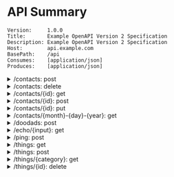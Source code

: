 # API Summary

```
Version:     1.0.0
Title:       Example OpenAPI Version 2 Specification
Description: Example OpenAPI Version 2 Specification
Host:        api.example.com
BasePath:    /api
Consumes:    [application/json]
Produces:    [application/json]
```

<details>
<summary>/contacts: post</summary>


```
Create a new contact request entity.
```

`body parameter`
- body: `services.ContactRequest`
	- address: `object`
		- city: `string`
		- state: `string`
		- street: `string`
		- zipCode: `string`
	- eMail: `string`, format: `email`
	- firstName: `string`
	- id: `string`
	- lastName: `string`

`responses`
- code: `200`, type: `services.ContactResponse`
	- id: `string`
- `default`, type: `Error`
	- code: `integer`
	- status: `string`
</details>

<details>
<summary>/contacts: delete</summary>


```
DeleteBulk contact by id
```

`query parameters`
- ids: `string`


`responses`
- `default`, type: `Error`
	- code: `integer`
	- status: `string`
</details>

<details>
<summary>/contacts/{id}: get</summary>


```
GetOne contact by id
```

`path parameters`
- id: `integer`


`responses`
- code: `200`, type: `services.ContactResponse`
	- id: `string`
- `default`, type: `Error`
	- code: `integer`
	- status: `string`
</details>

<details>
<summary>/contacts/{id}: post</summary>


```
Update a contact entity with provided data.
```

`path parameters`
- id: `integer`

`body parameter`
- body: `services.ContactRequest`
	- address: `object`
		- city: `string`
		- state: `string`
		- street: `string`
		- zipCode: `string`
	- eMail: `string`, format: `email`
	- firstName: `string`
	- id: `string`
	- lastName: `string`

`responses`
- code: `200`, type: `services.ContactResponse`
	- id: `string`
- `default`, type: `Error`
	- code: `integer`
	- status: `string`
</details>

<details>
<summary>/contacts/{id}: put</summary>


```
Replace a contact entity completely.
```

`path parameters`
- id: `integer`

`body parameter`
- body: `services.ContactRequest`
	- address: `object`
		- city: `string`
		- state: `string`
		- street: `string`
		- zipCode: `string`
	- eMail: `string`, format: `email`
	- firstName: `string`
	- id: `string`
	- lastName: `string`

`responses`
- code: `200`, type: `services.ContactResponse`
	- id: `string`
- `default`, type: `Error`
	- code: `integer`
	- status: `string`
</details>

<details>
<summary>/contacts/{month}-{day}-{year}: get</summary>


```
Get contacts list by date
```

`path parameters`
- month: `string`
- day: `string`
- year: `string`


`responses`
- code: `200`, type: `services.ContactResponse`
	- id: `string`
- `default`, type: `Error`
	- code: `integer`
	- status: `string`
</details>

<details>
<summary>/doodads: post</summary>


```
Create a new doodad entity.
```

`body parameter`
- body: `models.ThingRequest`
	- name: `string`

`responses`
- code: `200`, type: `models.ThingResponse`
	- bool: `boolean`
	- createDate: `string`, format: `date-time,2006-01-02`
	- float32: `number`, format: `float`
	- float64: `number`, format: `double`
	- int: `integer`
	- int16: `integer`, format: `int16`
	- int32: `integer`, format: `int32`
	- int64: `integer`, format: `int64`
	- int8: `integer`, format: `int8`
	- name: `string`
	- uint: `integer`
	- uint16: `integer`, format: `int16`
	- uint32: `integer`, format: `int32`
	- uint64: `integer`, format: `int64`
	- uint8: `integer`, format: `int8`
	- updateDate: `string`, format: `date-time`
- `default`, type: `Error`
	- code: `integer`
	- status: `string`
</details>

<details>
<summary>/echo/{input}: get</summary>


```
Echo returns body with 'i's replaced with 'o's
```

`path parameters`
- input: `string`


`responses`
- code: `200`, type: `EchoResponse`
	- output: `string`
- `default`, type: `Error`
	- code: `integer`
	- status: `string`
</details>

<details>
<summary>/ping: post</summary>


```
Ping returns body with 'i's replaced with 'o's
```

`body parameter`
- body: `services.PingRequest`
	- input: `string`

`responses`
- code: `200`, type: `services.PingResponse`
	- output: `string`
- `default`, type: `Error`
	- code: `integer`
	- status: `string`
</details>

<details>
<summary>/things: get</summary>


```
Get things by date range

@from `format:"date-time,2006-01-02"` date should be in Go time format
@to   `format:"date-time,2006-01-02"` date should be in Go time format
```

`query parameters`
- from: `string`, format: `date-time,2006-01-02`
- to: `string`, format: `date-time,2006-01-02`


`responses`
- code: `200`, type: `ThingListResponse`
	- things: `[]array`
		- bool: `boolean`
		- createDate: `string`, format: `date-time,2006-01-02`
		- float32: `number`, format: `float`
		- float64: `number`, format: `double`
		- int: `integer`
		- int16: `integer`, format: `int16`
		- int32: `integer`, format: `int32`
		- int64: `integer`, format: `int64`
		- int8: `integer`, format: `int8`
		- name: `string`
		- uint: `integer`
		- uint16: `integer`, format: `int16`
		- uint32: `integer`, format: `int32`
		- uint64: `integer`, format: `int64`
		- uint8: `integer`, format: `int8`
		- updateDate: `string`, format: `date-time`
- `default`, type: `Error`
	- code: `integer`
	- status: `string`
</details>

<details>
<summary>/things: post</summary>


```
Create thing
```

`body parameter`
- body: `models.ThingRequest`
	- name: `string`

`responses`
- code: `200`, type: `models.ThingResponse`
	- bool: `boolean`
	- createDate: `string`, format: `date-time,2006-01-02`
	- float32: `number`, format: `float`
	- float64: `number`, format: `double`
	- int: `integer`
	- int16: `integer`, format: `int16`
	- int32: `integer`, format: `int32`
	- int64: `integer`, format: `int64`
	- int8: `integer`, format: `int8`
	- name: `string`
	- uint: `integer`
	- uint16: `integer`, format: `int16`
	- uint32: `integer`, format: `int32`
	- uint64: `integer`, format: `int64`
	- uint8: `integer`, format: `int8`
	- updateDate: `string`, format: `date-time`
- `default`, type: `Error`
	- code: `integer`
	- status: `string`
</details>

<details>
<summary>/things/{category}: get</summary>


```
Get things by category and search query
```

`path parameters`
- category: `string`

`query parameters`
- q: `string`


`responses`
- code: `200`, type: `ThingListResponse`
	- things: `[]array`
		- bool: `boolean`
		- createDate: `string`, format: `date-time,2006-01-02`
		- float32: `number`, format: `float`
		- float64: `number`, format: `double`
		- int: `integer`
		- int16: `integer`, format: `int16`
		- int32: `integer`, format: `int32`
		- int64: `integer`, format: `int64`
		- int8: `integer`, format: `int8`
		- name: `string`
		- uint: `integer`
		- uint16: `integer`, format: `int16`
		- uint32: `integer`, format: `int32`
		- uint64: `integer`, format: `int64`
		- uint8: `integer`, format: `int8`
		- updateDate: `string`, format: `date-time`
- `default`, type: `Error`
	- code: `integer`
	- status: `string`
</details>

<details>
<summary>/things/{id}: delete</summary>


```
Delete thing by id
```

`path parameters`
- id: `integer`


`responses`
- `default`, type: `Error`
	- code: `integer`
	- status: `string`
</details>

